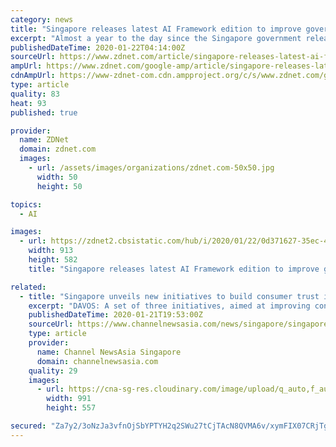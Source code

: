 ```yaml
---
category: news
title: "Singapore releases latest AI Framework edition to improve governance and trust"
excerpt: "Almost a year to the day since the Singapore government released its first edition of the Model AI Governance Framework, a second edition has been announced at the 2020 World Economic Forum (WEF), aimed at improving consumer trust on the use and governance of artificial intelligence (AI). The updated version [PDF] of the Model AI Governance ..."
publishedDateTime: 2020-01-22T04:14:00Z
sourceUrl: https://www.zdnet.com/article/singapore-releases-latest-ai-framework-edition-to-improve-governance-and-trust/
ampUrl: https://www.zdnet.com/google-amp/article/singapore-releases-latest-ai-framework-edition-to-improve-governance-and-trust/
cdnAmpUrl: https://www-zdnet-com.cdn.ampproject.org/c/s/www.zdnet.com/google-amp/article/singapore-releases-latest-ai-framework-edition-to-improve-governance-and-trust/
type: article
quality: 83
heat: 93
published: true

provider:
  name: ZDNet
  domain: zdnet.com
  images:
    - url: /assets/images/organizations/zdnet.com-50x50.jpg
      width: 50
      height: 50

topics:
  - AI

images:
  - url: https://zdnet2.cbsistatic.com/hub/i/2020/01/22/0d371627-35ec-44a9-83fe-7238305ce185/singapore-model-ai-governance-framework-second-edition-compendium-of-use-cases-pdf1.png
    width: 913
    height: 582
    title: "Singapore releases latest AI Framework edition to improve governance and trust"

related:
  - title: "Singapore unveils new initiatives to build consumer trust in artificial intelligence at WEF"
    excerpt: "DAVOS: A set of three initiatives, aimed at improving consumer trust on the use and governance of artificial intelligence (AI), were announced by Singapore at the World Economic Forum (WEF) annual meeting on Tuesday (Jan 21). They are an Implementation and Self-Assessment Guide for Organisations (ISAGO), a compendium of use cases and a ..."
    publishedDateTime: 2020-01-21T19:53:00Z
    sourceUrl: https://www.channelnewsasia.com/news/singapore/singapore-unveils-new-initiatives-to-build-consumer-trust-in-12297508
    type: article
    provider:
      name: Channel NewsAsia Singapore
      domain: channelnewsasia.com
    quality: 29
    images:
      - url: https://cna-sg-res.cloudinary.com/image/upload/q_auto,f_auto/image/12297974/16x9/991/557/4fd24a3fa3f7c9c634809ce55e60b357/Ev/s-iswaran-in-davos-2020.jpg
        width: 991
        height: 557

secured: "Za7y2/3oNzJa3vfnOjSbYPTYH2q2SWu27tCjTAcN8QVMA6v/xymFIX07CRjTgLoECFN+Y+RL0cMBCte0eaqUkZNm1/7D6oWuPVagp/6oDz6BD0sBnhSm2yfxVix6d2UoHgpgF7CvhxplZW0WbxbUBnhTmSh5YBIFqhJgRPO/XRFfUBvmSdPQo3+aCwJXLAxiWHBWNPUPTsErOfpgkEhN1bfrCBMsJVXHpzuuQ06p8reAUGNWMScQkGqXic0HGZL4ms9Y5Y5qV4On+6CZ2CI0872ttyGri8AJAxz0Md1wHuA=;2YVO+fa1NfhRJHr04eaPZA=="
---
```


